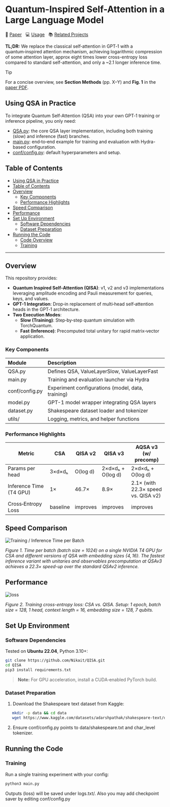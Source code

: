 # Quantum-Inspired Self-Attention in a Large Language Model<!-- omit in toc -->

:scroll: [Paper](https://arxiv.org/abs/your-paper-id)  &nbsp; :computer: [Usage](#using-qsa-in-practice)  &nbsp; :books: [Related Projects](https://github.com/Nikait/QISA)

**TL;DR:** We replace the classical self‑attention in GPT‑1 with a quantum‑inspired attention mechanism, achieving logarithmic compression of some attention layer, approx eight times lower cross-entropy loss compared to standard self-attention, and only a ~2.1 longer inference time.

> [!TIP]
> For a concise overview, see **Section Methods** (pp. X–Y) and **Fig. 1** in the [paper PDF](https://arxiv.org/pdf/your-paper-id.pdf).

## Using QSA in Practice

To integrate Quantum Self‑Attention (QSA) into your own GPT‑1 training or inference pipeline, you only need:

- [QSA.py](QSA.py): the core QSA layer implementation, including both training (slow) and inference (fast) branches.
- [main.py](main.py): end‑to‑end example for training and evaluation with Hydra-based configuration.
- [conf/config.py](conf/config.py): default hyperparameters and setup.



## Table of Contents

- [Using QSA in Practice](#using-qsa-in-practice)
- [Table of Contents](#table-of-contents)
- [Overview](#overview)
  - [Key Components](#key-components)
  - [Performance Highlights](#performance-highlights)
- [Speed Comparison](#speed-comparison)
- [Performance](#performance)
- [Set Up Environment](#set-up-environment)
  - [Software Dependencies](#software-dependencies)
  - [Dataset Preparation](#dataset-preparation)
- [Running the Code](#running-the-code)
  - [Code Overview](#code-overview)
  - [Training](#training)

---

## Overview

This repository provides:

- **Quantum Inspired Self‑Attention (QISA)**: v1, v2 and v3 implementations leveraging amplitude encoding and Pauli measurement for queries, keys, and values.
- **GPT-1 Integration**: Drop‑in replacement of multi‑head self‑attention heads in the GPT‑1 architecture.
- **Two Execution Modes**:
  - **Slow (Training)**: Step‑by‑step quantum simulation with TorchQuantum.
  - **Fast (Inference)**: Precomputed total unitary for rapid matrix‑vector application.

### Key Components

| Module                     | Description                                      |
| :------------------------- | :----------------------------------------------- |
| QSA.py                   | Defines QSA, ValueLayerSlow, ValueLayerFast |
| main.py                  | Training and evaluation launcher via Hydra        |
| conf/config.py           | Experiment configurations (model, data, training) |
| model.py                 | GPT-1 model wrapper integrating QSA layers        |
| dataset.py               | Shakespeare dataset loader and tokenizer         |
| utils/                   | Logging, metrics, and helper functions           |


### Performance Highlights

| Metric                  | CSA          | QISA v2          | QISA v3           | AQSA v3 (w/ precomp)               |
| ----------------------- | ------------ | ---------------- | ----------------- | ---------------------------------- |
| Params per head         | 3×d×dₕ       | O(log d)         | 2×d×dₕ + O(log d)  | 2×d×dₕ + O(log d)                  |
| Inference Time (T4 GPU) | 1×           | 46.7×            | 8.9×              | 2.1× (with 22.3× speed vs. QISA v2)|
| Cross‑Entropy Loss      | baseline     | improves         | improves          | improves                           |

## Speed Comparison

![Training / Inference Time per Batch](https://github.com/user-attachments/assets/95094ce5-47b1-4366-9c2a-557fe7f2f81d)

*Figure 1. Time per batch (batch size = 1024) on a single NVIDIA T4 GPU for CSA and different versions of QSA with embedding sizes $\{4, 16\}$. The fastest inference variant with unitaries and observables precomputation at QSAv3 achieves a 22.3$\times$ speed-up over the standard QSAv2 inference.*

## Performance
![loss](https://github.com/user-attachments/assets/23dbb511-da43-4224-af58-497d3062e313)

*Figure 2. Training cross-entropy loss: CSA vs. QISA. Setup: 1 epoch, batch size = 128, 1 head, context length = 16, embedding size = 128, 7 qubits.*

## Set Up Environment

### Software Dependencies

Tested on **Ubuntu 22.04**, Python 3.10+:

```bash
git clone https://github.com/Nikait/QISA.git
cd QISA
pip3 install requirements.txt
```


> **Note:** For GPU acceleration, install a CUDA‑enabled PyTorch build.

### Dataset Preparation

1. Download the Shakespeare text dataset from Kaggle:
   

```bash
   mkdir -p data && cd data
   wget https://www.kaggle.com/datasets/adarshpathak/shakespeare-text/download -O shakespeare.txt
```

2. Ensure conf/config.py points to data/shakespeare.txt and char_level tokenizer.



## Running the Code


### Training

Run a single training experiment with your config:

```bash
python3 main.py
```


Outputs (loss) will be saved under logs.txt/.
Also you may add checkpoint saver by editing conf/config.py
